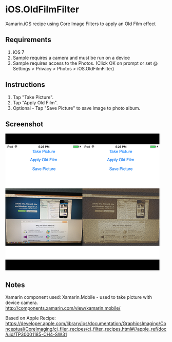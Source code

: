 iOS.OldFilmFilter
=================

Xamarin.iOS recipe using Core Image Filters to apply an Old Film effect

Requirements
-------
1. iOS 7
1. Sample requires a camera and must be run on a device
2. Sample requires access to the Photos. (Click OK on prompt or set @ Settings > Privacy > Photos > iOS.OldFilmFilter)

Instructions
-------
1. Tap "Take Picture".
2. Tap "Apply Old Film".
3. Optional - Tap "Save Picture" to save image to photo album.

Screenshot
-------
![Combined](Screenshots/CombinedScreenshot.png)

Notes
-------
Xamarin component used: Xamarin.Mobile - used to take picture with device camera.<br/>
http://components.xamarin.com/view/xamarin.mobile/

Based on Apple Recipe:<br/>
https://developer.apple.com/library/ios/documentation/GraphicsImaging/Conceptual/CoreImaging/ci_filer_recipes/ci_filter_recipes.html#//apple_ref/doc/uid/TP30001185-CH4-SW31
